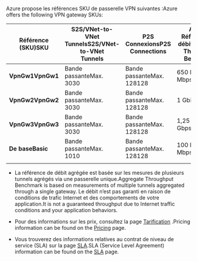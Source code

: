 <span data-ttu-id="dc804-101">Azure propose les références SKU de passerelle VPN suivantes :</span><span class="sxs-lookup"><span data-stu-id="dc804-101">Azure offers the following VPN gateway SKUs:</span></span>

|<span data-ttu-id="dc804-102">**Référence (SKU)**</span><span class="sxs-lookup"><span data-stu-id="dc804-102">**SKU**</span></span>   | <span data-ttu-id="dc804-103">**S2S/VNet-to-VNet<br>Tunnels**</span><span class="sxs-lookup"><span data-stu-id="dc804-103">**S2S/VNet-to-VNet<br>Tunnels**</span></span> | <span data-ttu-id="dc804-104">**P2S<br>Connexions**</span><span class="sxs-lookup"><span data-stu-id="dc804-104">**P2S<br>Connections**</span></span> | <span data-ttu-id="dc804-105">**Agrégat<br>Référence de débit**</span><span class="sxs-lookup"><span data-stu-id="dc804-105">**Aggregate<br>Throughput Benchmark**</span></span> |
|---       | ---                             | ---                    | ---                         |
|<span data-ttu-id="dc804-106">**VpnGw1**</span><span class="sxs-lookup"><span data-stu-id="dc804-106">**VpnGw1**</span></span>| <span data-ttu-id="dc804-107">Bande passante</span><span class="sxs-lookup"><span data-stu-id="dc804-107">Max.</span></span> <span data-ttu-id="dc804-108">30</span><span class="sxs-lookup"><span data-stu-id="dc804-108">30</span></span>                         | <span data-ttu-id="dc804-109">Bande passante</span><span class="sxs-lookup"><span data-stu-id="dc804-109">Max.</span></span> <span data-ttu-id="dc804-110">128</span><span class="sxs-lookup"><span data-stu-id="dc804-110">128</span></span>               | <span data-ttu-id="dc804-111">650 Mbits/s</span><span class="sxs-lookup"><span data-stu-id="dc804-111">650 Mbps</span></span>                    |
|<span data-ttu-id="dc804-112">**VpnGw2**</span><span class="sxs-lookup"><span data-stu-id="dc804-112">**VpnGw2**</span></span>| <span data-ttu-id="dc804-113">Bande passante</span><span class="sxs-lookup"><span data-stu-id="dc804-113">Max.</span></span> <span data-ttu-id="dc804-114">30</span><span class="sxs-lookup"><span data-stu-id="dc804-114">30</span></span>                         | <span data-ttu-id="dc804-115">Bande passante</span><span class="sxs-lookup"><span data-stu-id="dc804-115">Max.</span></span> <span data-ttu-id="dc804-116">128</span><span class="sxs-lookup"><span data-stu-id="dc804-116">128</span></span>               | <span data-ttu-id="dc804-117">1 Gbit/s</span><span class="sxs-lookup"><span data-stu-id="dc804-117">1 Gbps</span></span>                      |
|<span data-ttu-id="dc804-118">**VpnGw3**</span><span class="sxs-lookup"><span data-stu-id="dc804-118">**VpnGw3**</span></span>| <span data-ttu-id="dc804-119">Bande passante</span><span class="sxs-lookup"><span data-stu-id="dc804-119">Max.</span></span> <span data-ttu-id="dc804-120">30</span><span class="sxs-lookup"><span data-stu-id="dc804-120">30</span></span>                         | <span data-ttu-id="dc804-121">Bande passante</span><span class="sxs-lookup"><span data-stu-id="dc804-121">Max.</span></span> <span data-ttu-id="dc804-122">128</span><span class="sxs-lookup"><span data-stu-id="dc804-122">128</span></span>               | <span data-ttu-id="dc804-123">1,25 Gbits/s</span><span class="sxs-lookup"><span data-stu-id="dc804-123">1.25 Gbps</span></span>                   |
|<span data-ttu-id="dc804-124">**De base**</span><span class="sxs-lookup"><span data-stu-id="dc804-124">**Basic**</span></span> | <span data-ttu-id="dc804-125">Bande passante</span><span class="sxs-lookup"><span data-stu-id="dc804-125">Max.</span></span> <span data-ttu-id="dc804-126">10</span><span class="sxs-lookup"><span data-stu-id="dc804-126">10</span></span>                         | <span data-ttu-id="dc804-127">Bande passante</span><span class="sxs-lookup"><span data-stu-id="dc804-127">Max.</span></span> <span data-ttu-id="dc804-128">128</span><span class="sxs-lookup"><span data-stu-id="dc804-128">128</span></span>               | <span data-ttu-id="dc804-129">100 Mbits/s</span><span class="sxs-lookup"><span data-stu-id="dc804-129">100 Mbps</span></span>                    | 
|          |                                 |                        |                             | 

- <span data-ttu-id="dc804-130">La référence de débit agrégée est basée sur les mesures de plusieurs tunnels agrégés via une passerelle unique.</span><span class="sxs-lookup"><span data-stu-id="dc804-130">Aggregate Throughput Benchmark is based on measurements of multiple tunnels aggregated through a single gateway.</span></span> <span data-ttu-id="dc804-131">Le débit n’est pas garanti en raison de conditions de trafic Internet et des comportements de votre application.</span><span class="sxs-lookup"><span data-stu-id="dc804-131">It is not a guaranteed throughput due to Internet traffic conditions and your application behaviors.</span></span>

- <span data-ttu-id="dc804-132">Pour des informations sur les prix, consultez la page [Tarification](https://azure.microsoft.com/pricing/details/vpn-gateway) .</span><span class="sxs-lookup"><span data-stu-id="dc804-132">Pricing information can be found on the [Pricing](https://azure.microsoft.com/pricing/details/vpn-gateway) page.</span></span>

- <span data-ttu-id="dc804-133">Vous trouverez des informations relatives au contrat de niveau de service (SLA) sur la page [SLA](https://azure.microsoft.com/support/legal/sla/vpn-gateway/).</span><span class="sxs-lookup"><span data-stu-id="dc804-133">SLA (Service Level Agreement) information can be found on the [SLA](https://azure.microsoft.com/support/legal/sla/vpn-gateway/) page.</span></span>